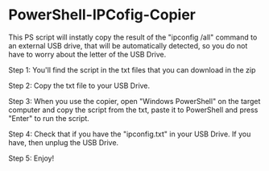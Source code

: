 # PowerShell-IPCofig-Copier

This PS script will instatly copy the result of the "ipconfig /all" command to an external USB drive, that will be automatically detected, so you do not have to worry about the letter of the USB Drive.


Step 1: You'll find the script in the txt files that you can download in the zip

Step 2: Copy the txt file to your USB Drive.

Step 3: When you use the copier, open "Windows PowerShell" on the target computer and copy the script from the txt, paste it to PowerShell and press "Enter" to run the script.

Step 4: Check that if you have the "ipconfig.txt" in your USB Drive. If you have, then unplug the USB Drive.

Step 5: Enjoy!
